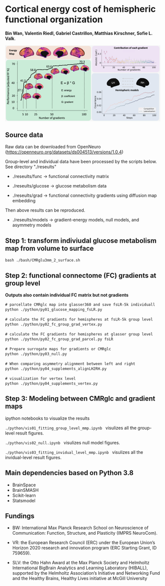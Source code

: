 # Cortical energy cost of hemispheric functional organization

**Bin Wan, Valentin Riedl,  Gabriel Castrillon, Matthias Kirschner, Sofie L. Valk**. 

![img](summary.png) 

## Source data
Raw data can be downloaded from OpenNeuro (https://openneuro.org/datasets/ds004513/versions/1.0.4)

Group-level and individual data have been processed by the scripts below. See directory "./reseults"

- ./reseults/func -> functional connectivity matrix

- ./reseults/glucose -> glucose metabolism data

- ./reseults/grad -> functional connectivity gradients using diffusion map embedding

Then above results can be reproduced.
- ./reseults/models -> gradient-energy models, null models, and asymmetry models


## Step 1: transform indiviudal glucose metabolism map from volume to surface

```
bash ./bash/CMRglu3mm_2_surface.sh 
```

## Step 2: functional connectome (FC) gradients at group level
**Outputs also contain individual FC matrix but not gradients**

```
# parcellate CMRglc map into glasser360 and save fsLR-5k individuall  
python ./python/py01_glucose_mapping_fsLR.py

# calculate the FC gradients for hemispheres at fsLR-5k group level
python ./python/py02_fc_group_grad_vertex.py 

# calculate the FC gradients for hemispheres at glasser group level
python ./python/py02_fc_group_grad_parcel.py fsLR

# Prepare surrogate maps for gradients or CMRglc
python ./python/py03_null.py

# When comparing asymmetry alignment between left and right
python ./python/py04_supplements_alignLH2RH.py

# visualization for vertex level
python ./python/py04_supplements_vertex.py

```

## Step 3: Modeling between CMRglc and gradient maps
ipython notebooks to visualize the results

`./python/vis01_fitting_group_level_mmp.ipynb ` visulizes all the group-level result figures. 

`./python/vis02_null.ipynb ` visulizes null model figures. 

`./python/vis03_fitting_invidual_level_mmp.ipynb ` visulizes all the invidual-level result figures.


## Main dependencies based on Python 3.8
- BrainSpace
- BrainSMASH
- Scikit-learn
- Statsmodel


## Fundings 

- BW: International Max Planck Research School on Neuroscience of Communication: Function, Structure, and Plasticity (IMPRS NeuroCom). 

- VR: the European Research Council (ERC) under the European Union’s Horizon 2020 research and innovation program (ERC Starting Grant, ID 759659). 

- SLV: the Otto Hahn Award at the Max Planck Society and Helmholtz International BigBrain Analytics and Learning Laboratory (HIBALL), supported by the Helmholtz Association’s Initiative and Networking Fund and the Healthy Brains, Healthy Lives initiative at McGill University